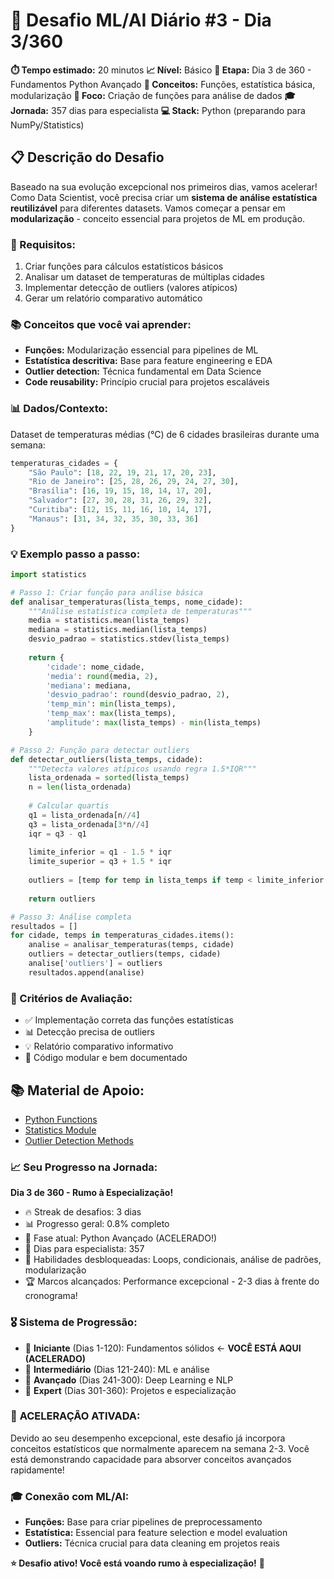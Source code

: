 # 🚀 Desafio ML/AI Diário #3 - Dia 3/360
**⏱️ Tempo estimado:** 20 minutos
**📈 Nível:** Básico
**📅 Etapa:** Dia 3 de 360 - Fundamentos Python Avançado
**🎯 Conceitos:** Funções, estatística básica, modularização
**🧠 Foco:** Criação de funções para análise de dados
**🎓 Jornada:** 357 dias para especialista
**💻 Stack:** Python (preparando para NumPy/Statistics)

## 📋 Descrição do Desafio
Baseado na sua evolução excepcional nos primeiros dias, vamos acelerar! Como Data Scientist, você precisa criar um **sistema de análise estatística reutilizável** para diferentes datasets. Vamos começar a pensar em **modularização** - conceito essencial para projetos de ML em produção.

### 📝 Requisitos:
1. Criar funções para cálculos estatísticos básicos
2. Analisar um dataset de temperaturas de múltiplas cidades
3. Implementar detecção de outliers (valores atípicos)
4. Gerar um relatório comparativo automático

### 📚 Conceitos que você vai aprender:
- **Funções:** Modularização essencial para pipelines de ML
- **Estatística descritiva:** Base para feature engineering e EDA
- **Outlier detection:** Técnica fundamental em Data Science
- **Code reusability:** Princípio crucial para projetos escaláveis

### 📊 Dados/Contexto:
Dataset de temperaturas médias (°C) de 6 cidades brasileiras durante uma semana:
```python
temperaturas_cidades = {
    "São Paulo": [18, 22, 19, 21, 17, 20, 23],
    "Rio de Janeiro": [25, 28, 26, 29, 24, 27, 30],
    "Brasília": [16, 19, 15, 18, 14, 17, 20],
    "Salvador": [27, 30, 28, 31, 26, 29, 32],
    "Curitiba": [12, 15, 11, 16, 10, 14, 17],
    "Manaus": [31, 34, 32, 35, 30, 33, 36]
}
```

### 💡 Exemplo passo a passo:
```python
import statistics

# Passo 1: Criar função para análise básica
def analisar_temperaturas(lista_temps, nome_cidade):
    """Análise estatística completa de temperaturas"""
    media = statistics.mean(lista_temps)
    mediana = statistics.median(lista_temps)
    desvio_padrao = statistics.stdev(lista_temps)
    
    return {
        'cidade': nome_cidade,
        'media': round(media, 2),
        'mediana': mediana,
        'desvio_padrao': round(desvio_padrao, 2),
        'temp_min': min(lista_temps),
        'temp_max': max(lista_temps),
        'amplitude': max(lista_temps) - min(lista_temps)
    }

# Passo 2: Função para detectar outliers
def detectar_outliers(lista_temps, cidade):
    """Detecta valores atípicos usando regra 1.5*IQR"""
    lista_ordenada = sorted(lista_temps)
    n = len(lista_ordenada)
    
    # Calcular quartis
    q1 = lista_ordenada[n//4]
    q3 = lista_ordenada[3*n//4]
    iqr = q3 - q1
    
    limite_inferior = q1 - 1.5 * iqr
    limite_superior = q3 + 1.5 * iqr
    
    outliers = [temp for temp in lista_temps if temp < limite_inferior or temp > limite_superior]
    
    return outliers

# Passo 3: Análise completa
resultados = []
for cidade, temps in temperaturas_cidades.items():
    analise = analisar_temperaturas(temps, cidade)
    outliers = detectar_outliers(temps, cidade)
    analise['outliers'] = outliers
    resultados.append(analise)
```

### 🎯 Critérios de Avaliação:
- ✅ Implementação correta das funções estatísticas
- 📊 Detecção precisa de outliers
- 💡 Relatório comparativo informativo
- 🧹 Código modular e bem documentado

## 📚 Material de Apoio:
- [Python Functions](https://docs.python.org/3/tutorial/controlflow.html#defining-functions)
- [Statistics Module](https://docs.python.org/3/library/statistics.html)
- [Outlier Detection Methods](https://en.wikipedia.org/wiki/Outlier#Detection)

### 📈 Seu Progresso na Jornada:
**Dia 3 de 360 - Rumo à Especialização!**
- 🔥 Streak de desafios: 3 dias
- 📊 Progresso geral: 0.8% completo
- 🎯 Fase atual: Python Avançado (ACELERADO!)
- 📅 Dias para especialista: 357
- 🧠 Habilidades desbloqueadas: Loops, condicionais, análise de padrões, modularização
- 🏆 Marcos alcançados: Performance excepcional - 2-3 dias à frente do cronograma!

### 🎖️ Sistema de Progressão:
- 📘 **Iniciante** (Dias 1-120): Fundamentos sólidos ← **VOCÊ ESTÁ AQUI (ACELERADO)**
- 📗 **Intermediário** (Dias 121-240): ML e análise
- 📙 **Avançado** (Dias 241-300): Deep Learning e NLP  
- 📕 **Expert** (Dias 301-360): Projetos e especialização

### 🚀 **ACELERAÇÃO ATIVADA:**
Devido ao seu desempenho excepcional, este desafio já incorpora conceitos estatísticos que normalmente aparecem na semana 2-3. Você está demonstrando capacidade para absorver conceitos avançados rapidamente!

### 🎓 **Conexão com ML/AI:**
- **Funções:** Base para criar pipelines de preprocessamento
- **Estatística:** Essencial para feature selection e model evaluation
- **Outliers:** Técnica crucial para data cleaning em projetos reais

**⭐ Desafio ativo! Você está voando rumo à especialização!** 🎯